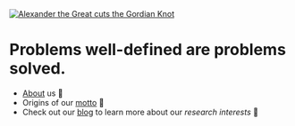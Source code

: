 <a href='https://en.wikipedia.org/wiki/Gordian_Knot#'>
  <img alt='Alexander the Great cuts the Gordian Knot' src='https://upload.wikimedia.org/wikipedia/commons/thumb/b/bb/Alexander_cuts_the_Gordian_Knot.jpg/983px-Alexander_cuts_the_Gordian_Knot.jpg'>
</a>
<h1>
  Problems well-defined are problems solved.
</h1>

+ [About](https://diogenesanalytics.com/pages/about.html) us :game_die:
+ Origins of our [motto](https://youtu.be/_GP9OpZPUYc) :game_die:
+ Check out our [blog](https://diogenesanalytics.com/pages/blog.html) to learn more about our *research interests* :game_die:

<!---
DiogenesAnalytics/DiogenesAnalytics is a ✨ special ✨ repository because its `README.md` (this file) appears on your GitHub profile.
You can click the Preview link to take a look at your changes.
--->

